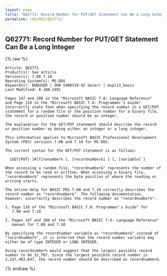 ```yaml
---
layout: page
title: "Q62771: Record Number for PUT/GET Statement Can Be a Long Integer"
permalink: /kb/062/Q62771/
---
```


## Q62771: Record Number for PUT/GET Statement Can Be a Long Integer

{% raw %}

	Article: Q62771
	Product(s): See article
	Version(s): 7.00 7.10
	Operating System(s): MS-DOS
	Keyword(s): ENDUSER | SR# S900319-92 docerr | mspl13_basic
	Last Modified: 8-JAN-1991
	
	Pages 147 and 280 in the "Microsoft BASIC 7.0: Language Reference"
	and Page 110 in the "Microsoft BASIC 7.0: Programmer's Guide"
	incorrectly state that when specifying the record number in a GET/PUT
	statement for a random file or the position number for a binary file,
	the record or position number should be an integer.
	
	The explanation for the GET/PUT statement should describe the record
	or position number as being either an integer or a long integer.
	
	This information applies to Microsoft BASIC Professional Development
	System (PDS) versions 7.00 and 7.10 for MS-DOS.
	
	The correct syntax for the GET/PUT statement is as follows:
	
	  {GET|PUT} [#]filenumber% [, [recordnumber&] ] [, [variable] ]
	
	When accessing a random file, "recordnumber&" represents the number of
	the record to be read or written. When accessing a binary file,
	"recordnumber&" represents the byte position of where the reading or
	writing starts.
	
	The online Help for BASIC PDS 7.00 and 7.10 correctly describes the
	record number as "recordnumber&". The following documentation,
	however, incorrectly describes the record number as "recordnumber%":
	
	1. Page 110 of the "Microsoft BASIC 7.0: Programmer's Guide" for
	   7.00 and 7.10
	
	2. Pages 147 and 280 of the "Microsoft BASIC 7.O: Language Reference"
	   manual for 7.00 and 7.10
	
	By specifying the recordnumber variable as "recordnumber&" instead of
	"recordnumber%", it is inferred that the record number variable may
	either be of type INTEGER or LONG INTEGER.
	
	Using recordnumber% would suggest that the largest possible record
	number to be 32,767. Since the largest possible record number is
	2,147,483,647, the record number should be described as recordnumber&.

{% endraw %}
